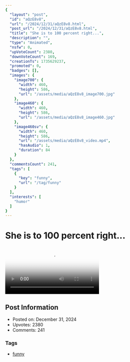 ```yaml
---
{
  "layout": "post",
  "id": "aQzE8v8",
  "url": "/2024/12/31/aQzE8v8.html",
  "post_url": "/2024/12/31/aQzE8v8.html",
  "title": "She is to 100 percent right...",
  "description": "",
  "type": "Animated",
  "nsfw": 0,
  "upVoteCount": 2380,
  "downVoteCount": 169,
  "creationTs": 1735629237,
  "promoted": 0,
  "badges": [],
  "images": {
    "image700": {
      "width": 460,
      "height": 586,
      "url": "/assets/media/aQzE8v8_image700.jpg"
    },
    "image460": {
      "width": 460,
      "height": 586,
      "url": "/assets/media/aQzE8v8_image460.jpg"
    },
    "image460sv": {
      "width": 460,
      "height": 586,
      "url": "/assets/media/aQzE8v8_video.mp4",
      "hasAudio": 1,
      "duration": 84
    }
  },
  "commentsCount": 241,
  "tags": [
    {
      "key": "funny",
      "url": "/tag/funny"
    }
  ],
  "interests": [
    "humor"
  ]
}
---
```


# She is to 100 percent right...

<video controls playsinline loop poster="/assets/media/aQzE8v8_image460.jpg">
  <source src="/assets/media/aQzE8v8_video.mp4" type="video/mp4">
  Your browser does not support the video tag.
</video>

## Post Information

- Posted on: December 31, 2024
- Upvotes: 2380
- Comments: 241

### Tags

- [funny](/tag/funny)
